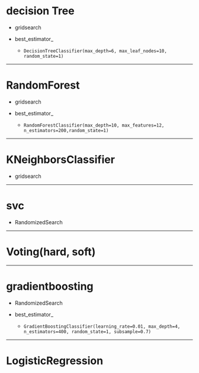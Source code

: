 # decision Tree
- gridsearch

- best_estimator_
  - `DecisionTreeClassifier(max_depth=6, max_leaf_nodes=10, random_state=1)`
--------------
# RandomForest
- gridsearch

- best_estimator_
  - `RandomForestClassifier(max_depth=10, max_features=12, n_estimators=200,random_state=1)`
--------------
# KNeighborsClassifier
- gridsearch

--------------
# svc
- RandomizedSearch

--------------
# Voting(hard, soft)

--------------
# gradientboosting
- RandomizedSearch

- best_estimator_
  - `GradientBoostingClassifier(learning_rate=0.01, max_depth=4, n_estimators=400, random_state=1, subsample=0.7)`
--------------
# LogisticRegression
